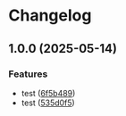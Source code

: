 # Changelog

## 1.0.0 (2025-05-14)


### Features

* test ([6f5b489](https://github.com/SchweizerischeBundesbahnen/Umlego/commit/6f5b489834ee45db64dc491a766feff390aa2833))
* test ([535d0f5](https://github.com/SchweizerischeBundesbahnen/Umlego/commit/535d0f5c15b34784f61067c3df96a890a427cca0))
